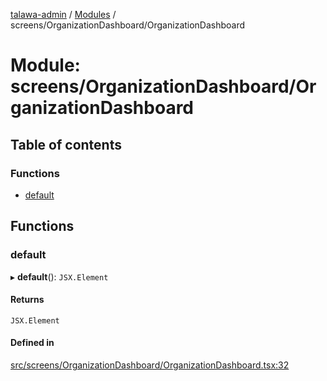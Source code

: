 [talawa-admin](../README.md) / [Modules](../modules.md) / screens/OrganizationDashboard/OrganizationDashboard

# Module: screens/OrganizationDashboard/OrganizationDashboard

## Table of contents

### Functions

- [default](screens_OrganizationDashboard_OrganizationDashboard.md#default)

## Functions

### default

▸ **default**(): `JSX.Element`

#### Returns

`JSX.Element`

#### Defined in

[src/screens/OrganizationDashboard/OrganizationDashboard.tsx:32](https://github.com/chandel-aman/talawa-admin/blob/97994b9/src/screens/OrganizationDashboard/OrganizationDashboard.tsx#L32)

